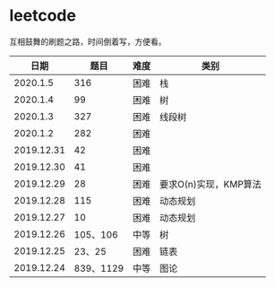 # leetcode
互相鼓舞的刷题之路，时间倒着写，方便看。

| 日期| 题目|难度|类别|
|--|--|--|--|
|2020.1.5|316|困难|栈|
|2020.1.4|99|困难|树|
|2020.1.3|327|困难|线段树|
|2020.1.2|282|困难|
|2019.12.31|42|困难|
|2019.12.30|41|困难|
|2019.12.29|28| 困难| 要求O(n)实现，KMP算法|
|2019.12.28|115| 困难| 动态规划|
|2019.12.27|10| 困难| 动态规划|
|2019.12.26| 105、106| 中等| 树|
|2019.12.25| 23、25| 困难| 链表|
|2019.12.24| 839、1129| 中等| 图论|
